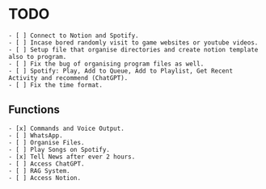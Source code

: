 # TODO

    - [ ] Connect to Notion and Spotify.
    - [ ] Incase bored randomly visit to game websites or youtube videos.
    - [ ] Setup file that organise directories and create notion template also to program.
    - [ ] Fix the bug of organising program files as well.
    - [ ] Spotify: Play, Add to Queue, Add to Playlist, Get Recent Activity and recommend (ChatGPT).
    - [ ] Fix the time format.

## Functions

    - [x] Commands and Voice Output.
    - [ ] WhatsApp.
    - [ ] Organise Files.
    - [ ] Play Songs on Spotify.
    - [x] Tell News after ever 2 hours.
    - [ ] Access ChatGPT.
    - [ ] RAG System.
    - [ ] Access Notion.
